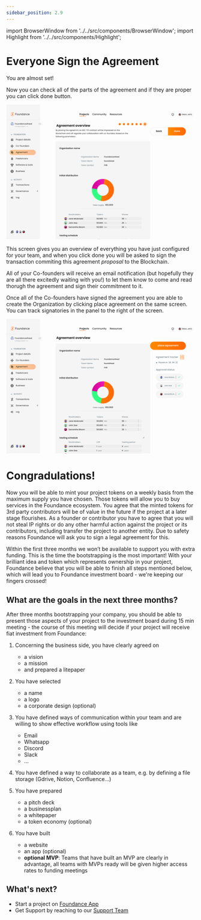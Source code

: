 ```yaml
---
sidebar_position: 2.9
---
```


import BrowserWindow from '../../src/components/BrowserWindow';
import Highlight from '../../src/components/Highlight';

# Everyone Sign the Agreement

You are almost set!

Now you can check all of the parts of the agreement and if they are proper you can click done button.

<BrowserWindow url="https://app.foundance.org/project/10001/agreement">

![Agreement](/img/5-create-agreement-on-chain.png "Agreement")
</BrowserWindow>

This screen gives you an overview of everything you have just configured for your team, and when you click <Highlight>done</Highlight> you will be asked to sign the transaction commiting this agreement _proposal_ to the Blockchain.

All of your Co-founders will receive an email notification (but hopefully they are all there excitedly waiting with you!) to let them know to come and read thorugh the agreement and sign their commitment to it.

Once all of the Co-founders have signed the agreement you are able to create the Organization by clicking <Highlight>place agreement</Highlight> on the same screen. You can track signatories in the panel to the right of the screen.

<BrowserWindow url="https://app.foundance.org/project/10001/agreement">

![Agreement](/img/5-create-agreement-on-chain-ready.png "Agreement")
</BrowserWindow>

# Congradulations!

Now you will be able to mint your project tokens on a weekly basis from the maximum supply you have chosen. Those tokens will allow you to buy services in the Foundance ecosystem. You agree that the minted tokens for 3rd party contributors will be of value in the future if the project at a later stage flourishes. As a founder or contributor you have to agree that you will not steal IP rights or do any other harmful action against the project or its contributors, including transfer the project to another entity. Due to safety reasons Foundance will ask you to sign a legal agreement for this.

Within the first three months we won’t be available to support you with extra funding. This is the time the bootstrapping is the most important! With your brilliant idea and token which represents ownership in your project, Foundance believe that you will be able to finish all steps mentioned below, which will lead you to Foundance investment board - we're keeping our fingers crossed!

## What are the goals in the next three months?

After three months bootstrapping your company, you should be able to present those aspects of your project to the investment board during 15 min meeting - the course of this meeting will decide if your project will receive fiat investment from Foundance:

1. Concerning the business side, you have clearly agreed on
   - a vision
   - a mission
   - and prepared a litepaper
2. You have selected
   - a name
   - a logo
   - a corporate design (optional)
3. You have defined ways of communication within your team and are willing to show effective workflow using tools like
   - Email
   - Whatsapp
   - Discord
   - Slack
   - ...
4. You have defined a way to collaborate as a team, e.g. by defining a file storage (Gdrive, Notion, Confluence…)
5. You have prepared

   - a pitch deck
   - a businessplan
   - a whitepaper
   - a token economy (optional)

6. You have built
   - a website
   - an app (optional)
   - **optional MVP**: Teams that have built an MVP are clearly in advantage, all teams with MVPs ready will be given higher access rates to funding meetings

## What's next?

- Start a project on [Foundance App](https://app.foundance.org/)
- Get Support by reaching to our [Support Team](mailto:support@foundance.org)
